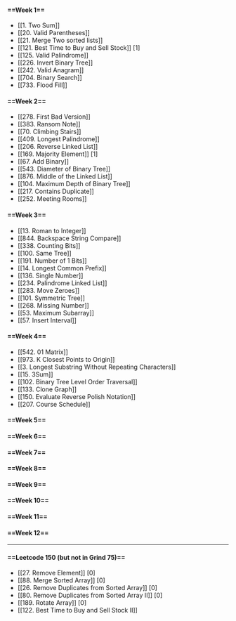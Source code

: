 #### ==Week 1==
- [[1. Two Sum]]
- [[20. Valid Parentheses]]
- [[21. Merge Two sorted lists]]
- [[121. Best Time to Buy and Sell Stock]] [1]
- [[125. Valid Palindrome]]
- [[226. Invert Binary Tree]]
- [[242. Valid Anagram]]
- [[704. Binary Search]]
- [[733. Flood Fill]]

#### ==Week 2==
- [[278. First Bad Version]]
- [[383. Ransom Note]]
- [[70. Climbing Stairs]]
- [[409. Longest Palindrome]]
- [[206. Reverse Linked List]]
- [[169. Majority Element]] [1]
- [[67. Add Binary]]
- [[543. Diameter of Binary Tree]]
- [[876. Middle of the Linked List]]
- [[104. Maximum Depth of Binary Tree]]
- [[217. Contains Duplicate]]
- [[252. Meeting Rooms]]

#### ==Week 3==
- [[13. Roman to Integer]]
- [[844. Backspace String Compare]]
- [[338. Counting Bits]]
- [[100. Same Tree]]
- [[191. Number of 1 Bits]]
- [[14. Longest Common Prefix]]
- [[136. Single Number]]
- [[234. Palindrome Linked List]]
- [[283. Move Zeroes]]
- [[101. Symmetric Tree]]
- [[268. Missing Number]]
- [[53. Maximum Subarray]]
- [[57. Insert Interval]]

#### ==Week 4==
- [[542. 01 Matrix]]
- [[973. K Closest Points to Origin]]
- [[3. Longest Substring Without Repeating Characters]]
- [[15. 3Sum]]
- [[102. Binary Tree Level Order Traversal]]
- [[133. Clone Graph]]
- [[150. Evaluate Reverse Polish Notation]]
- [[207. Course Schedule]]

#### ==Week 5==

#### ==Week 6==

#### ==Week 7==

#### ==Week 8==

#### ==Week 9==

#### ==Week 10==

#### ==Week 11==

#### ==Week 12==


--- 

#### ==Leetcode 150 (but not in Grind 75)==
- [[27. Remove Element]] [0]
- [[88. Merge Sorted Array]] [0]
- [[26. Remove Duplicates from Sorted Array]] [0]
- [[80. Remove Duplicates from Sorted Array II]] [0]
- [[189. Rotate Array]] [0]
- [[122. Best Time to Buy and Sell Stock II]]